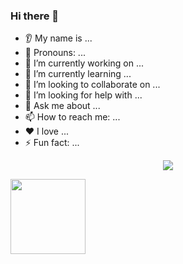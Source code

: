 ### Hi there 👋
* 👂 My name is ...
* 👩 Pronouns: ...
* 🔭 I’m currently working on ...
* 🌱 I’m currently learning ...
* 🤝 I’m looking to collaborate on ...
* 🤔 I’m looking for help with ...
* 💬 Ask me about ...
* 📫 How to reach me: ...
* ❤️ I love ...
* ⚡ Fun fact: ...
<p align="center">
  <img src="![hippo](https://media3.giphy.com/media/aUovxH8Vf9qDu/giphy.gif)"/>
</p>
  <img height="120" src="https://user-images.githubusercontent.com/74038190/212281763-e6ecd7ef-c4aa-45b6-a97c-f33f6bb592bd.gif"/>
</a>
